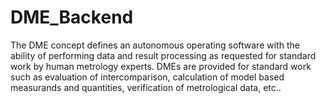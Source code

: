# DME_Backend
The DME concept defines an autonomous operating software with the ability of performing data and result processing as requested for standard work by human metrology experts. DMEs are provided for standard work such as evaluation of intercomparison, calculation of model based measurands and quantities, verification of metrological data, etc..
